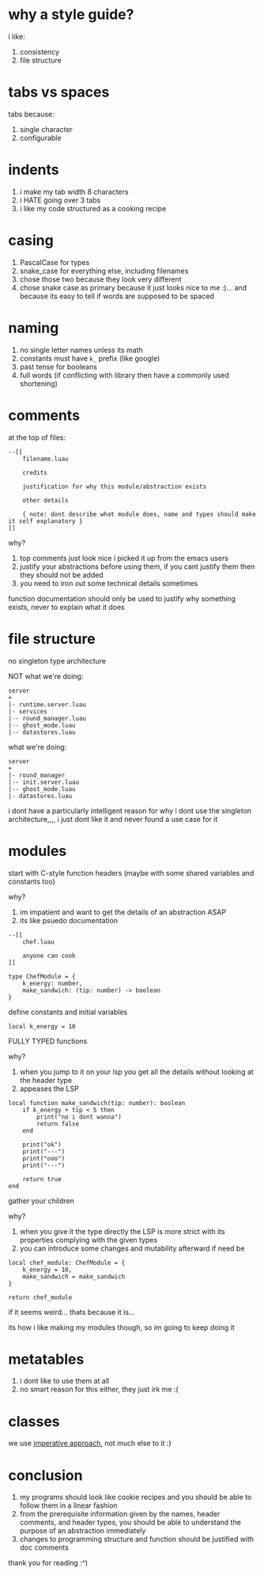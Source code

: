 # why a style guide?

i like:
1. consistency
2. file structure

# tabs vs spaces

tabs because: 
1. single character
2. configurable

# indents

1. i make my tab width 8 characters
2. i HATE going over 3 tabs
3. i like my code structured as a cooking recipe

# casing

1. PascalCase for types
2. snake_case for everything else, including filenames
3. chose those two because they look very different
4. chose snake case as primary because it just looks nice to me :)... and because its easy to tell if words are supposed to be spaced

# naming

1. no single letter names unless its math
2. constants must have `k_` prefix (like google)
3. past tense for booleans
4. full words (if conflicting with library then have a commonly used shortening)

# comments

at the top of files:

```luau
--[[
    filename.luau

    credits

    justification for why this module/abstraction exists

    other details

    { note: dont describe what module does, name and types should make it self explanatory }
]]
```

why?
1. top comments just look nice i picked it up from the emacs users
2. justify your abstractions before using them, if you cant justify them then they should not be added
3. you need to iron out some technical details sometimes

function documentation should only be used to justify why something exists, never to explain what it does

# file structure

no singleton type architecture

NOT what we're doing:
```
server
+
|- runtime.server.luau
|- services
|-- round_manager.luau
|-- ghost_mode.luau
|-- datastores.luau
```

what we're doing: 
```
server
+
|- round_manager
|-- init.server.luau
|-- ghost_mode.luau
|- datastores.luau
```

i dont have a particularly intelligent reason for why i dont use the singleton architecture,,,, i just dont like it and never found a use case for it

# modules

start with C-style function headers (maybe with some shared variables and constants too)

why?
1. im impatient and want to get the details of an abstraction ASAP
2. its like psuedo documentation

```luau
--[[
    chef.luau

    anyone can cook
]]

type ChefModule = {
    k_energy: number,
    make_sandwich: (tip: number) -> boolean
}
```
define constants and initial variables

```luau
local k_energy = 10
```

FULLY TYPED functions

why?
1. when you jump to it on your lsp you get all the details without looking at the header type
2. appeases the LSP

```luau
local function make_sandwich(tip: number): boolean
    if k_energy + tip < 5 then
        print("no i dont wanna")
        return false
    end

    print("ok")
    print("---")
    print("ooo")
    print("---")

    return true
end
```

gather your children

why?
1. when you give it the type directly the LSP is more strict with its properties complying with the given types
2. you can introduce some changes and mutability afterward if need be

```luau
local chef_module: ChefModule = {
    k_energy = 10,
    make_sandwich = make_sandwich
}

return chef_module
```

if it seems weird... thats because it is...

its how i like making my modules though, so im going to keep doing it

# metatables

1. i dont like to use them at all
2. no smart reason for this either, they just irk me :(

# classes

we use [imperative approach](https://www.youtube.com/watch?v=-E_L6-Yo8yQ), not much else to it :)

# conclusion

1. my programs should look like cookie recipes and you should be able to follow them in a linear fashion
2. from the prerequisite information given by the names, header comments, and header types, you should be able to understand the purpose of an abstraction immediately
3. changes to programming structure and function should be justified with doc comments

thank you for reading :^)
